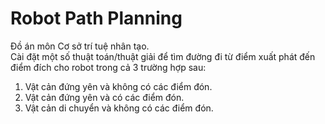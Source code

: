 # Robot Path Planning<br/>
Đồ án môn Cơ sở trí tuệ nhân tạo.<br/>
Cài đặt một số thuật toán/thuật giải để tìm đường đi từ điểm xuất phát đến điểm đích cho robot trong cả 3 trường hợp sau:<br/>
1. Vật cản đứng yên và không có các điểm đón.<br/>
2. Vật cản đứng yên và có các điểm đón.<br/>
3. Vật cản di chuyển và không có các điểm đón.

